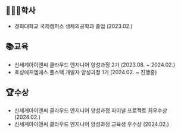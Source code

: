 ## 👨🏽‍🎓학사
- 경희대학교 국제캠퍼스 생체의공학과 졸업 (2023.02.)

## 📚교육
- 신세계아이앤씨 클라우드 엔지니어 양성과정 2기 (2023.08. ~ 2024.02.)
- 효성에프엠에스 풀스택 개발자 양성과정 1기 (2024.02. ~ 진행중)

## 🏆수상
- 신세계아이앤씨 클라우드 엔지니어 양성과정 파이널 프로젝트 최우수상 (2024.02.)
- 신세계아이앤씨 클라우드 엔지니어 양성과정 교육생 우수상 (2024.02.)

<!--
|                                                        |기술 스택                                                                                                    | 링크                                                                       | 기간                  |일수|
|--------------------------------------------------------|-------------------------------------------------------------------------------------------------------------|----------------------------------------------------------------------------|-----------------------|----|
|**----------팀 프로젝트----------**                     |**-----------------------------------------------------------**                                              |**-------------------**                                                     |**-----------------**  |    |
|풋살 자동매칭 서비스                                     |Spring Boot + Oracle + MyBatis + JavaScript + AWS + Oracle Cloud + GitLab CICD                               |[match5](https://github.com/rlatkd/match5)                                   |2024.05.09 ~ 2024.05.17|9|
|효성은행                                                |Java                                                                                                         |[hs-bank](https://github.com/rlatkd/hs-bank)                                 |2024.03.21 ~ 2024.03.27|7|
|MSA 기반 웹 POS 서비스                                   |Flask + FastAPI + PostgreSQL + React + Amazon EKS + Apache Kafka + ElasticSearch + ArgoCD + Prometheus + ... |[salesync](https://github.com/rlatkd/salesync)                              |2023.12.04 ~ 2024.02.01|    |
|중고 경매 플랫폼v0                                       |Flask + MySQL + React                                                                                        |[ssgbay-v0](https://github.com/rlatkd/ssgbay-v0)                            |2023.10.26 ~ 2023.10.28|    |
|패션 커뮤니티                                            |Flask SSR                                                                                                    |[fashion-community](https://github.com/rlatkd/fashion-community)            |2023.09.01 ~ 2023.09.08|    |
|**---------개인 프로젝트---------**                     |**-----------------------------------------------------------**                                              |**-------------------**                                                     |**-----------------**   |    |
|실시간 채팅 플랫폼                                       |Spring Boot + WebSocket(+STOMP) + Security + JPA(+Hibernate) + h2 + Apache Kafka + React + Docker Compose    |[live-chat](https://github.com/rlatkd/live-chat)                            |2024.05.27 ~ 2024.06.02|    |
|고객 관리 시스템v2                                       |SpringBoot + MySQL + Vue.js                                                                                  |[management-system-v2](https://github.com/rlatkd/management-system-v2)      |                        |    |
|Qlik Sense 임베드                                       |TypeScript                                                                                                   |[qlik-embed](https://github.com/rlatkd/qlik-embed)                          |2023.11.20 ~ 2023.12.01|    |
|Qlik Sense 메시업                                       |JavaScript                                                                                                   |[qlik-mashup](https://github.com/rlatkd[qlik-mashup)                        |2023.11.20 ~ 2023.12.01|    |
|중고 경매 플랫폼v2                                       |AWS + GitHub CICD + Terraform                                                                                |[ssgbay-v2](https://github.com/rlatkd/ssgbay-v2)                            |2023.11.22 ~ 2023.11.28|    |
|중고 경매 플랫폼v1                                       |Docker + Kubernetes                                                                                          |[ssgbay-v1](https://github.com/rlatkd/ssgbay-v1)                            |2023.10.29 ~ 2023.11.02|    |
|고객 관리 시스템v1                                       |Node.js(+Express) + React + Material-UI                                                                      |[management-system](https://github.com/rlatkd/management-system)            |2023.10.16 ~ 2023.10.20|    |
|의약품 검색엔진                                          |Python + Pandas                                                                                              |                                                                            |2022.03.02 ~ 2022.06.30|    |
|**-----------졸업 논문-----------**                     |**-----------------------------------------------------------**                                              |**-------------------**                                                     |**-----------------**  |    |
|Convolutional Neural Network를 이용한 간종양 모델 비교연구|Python + Keras                                                                                               |                                                                            |2022.05.02 ~ 2022.06.30|    |
|**---------학부 프로젝트---------**                     |**-----------------------------------------------------------**                                              |**-------------------**                                                     |**-----------------**  |    |
|의공해석 프로그램                                        |Python + Scikit-Learn                                                                                        |                                                                            |2022.11.01 ~ 2022.12.30|    |
|CT 이미지 재구성                                         |MATLAB                                                                                                       |[ct-image-reconstruction](https://github.com/rlatkd/ct-image-reconstruction)|2022.11.01 ~ 2022.12.30|    |
|보폭에 따른 하체 신경 분석 시스템                         |C++                                                                                                          |                                                                            |2022.05.02 ~ 2022.06.30|    |
-->


